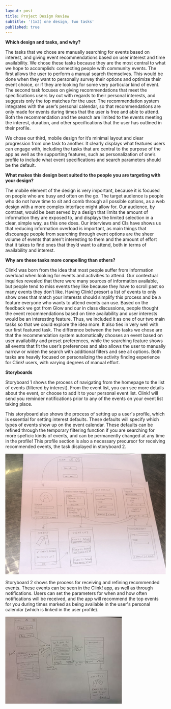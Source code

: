 ```yaml
---
layout: post
title: Project Design Review
subtitle: '(1x2) one design, two tasks'
published: true
---
```


**Which design and tasks, and why?**

The tasks that we chose are manually searching for events based on interest, and giving event recommendations based on user interest and time availability. We chose these tasks because they are the most central to what we hope to accomplish: connecting people with community events. The first allows the user to perform a manual search themselves. This would be done when they want to personally survey their options and optimize their event choice, or if they are looking for some very particular kind of event. The second task focuses on giving recommendations that meet the specifications users lay out with regards to their personal interests, and suggests only the top matches for the user. The recommendation system integrates with the user’s personal calendar, so that recommendations are only made for events during times that the user is free and able to attend. Both the recommendation and the search are limited to the events meeting the interest, duration, and other specifications that the user has outlined in their profile. 

We chose our third, mobile design for it’s minimal layout and clear progression from one task to another. It clearly displays what features users can engage with, including the tasks that are central to the purpose of the app as well as the supporting features, such as personalization of one’s profile to include what event specifications and search parameters should be the default.


**What makes this design best suited to the people you are targeting with your design?**

The mobile element of the design is very important, because it is focused on people who are busy and often on the go. The target audience is people who do not have time to sit and comb through all possible options, as a web design with a more complex interface might allow for. Our audience, by contrast, would be best served by a design that limits the amount of information they are exposed to, and displays the limited selection in a clear, simple way, as this one does. Our interviews and CIs have shows us that reducing information overload is important, as main things that discourage people from searching through event options are the sheer volume of events that aren’t interesting to them and the amount of effort that it takes to find ones that they’d want to attend, both in terms of availability and interest. 


**Why are these tasks more compelling than others?**

Clink! was born from the idea that most people suffer from information overload when looking for events and activities to attend. Our contextual inquiries revealed that there were many sources of information available, but people tend to miss events they like because they have to scroll past so many events they don’t like. Having Clink! presort a list of events to only show ones that match your interests should simplify this process and be a feature everyone who wants to attend events can use. Based on the feedback we got from Glow and our in class discussions, people thought the event recommendations based on time availability and user interests would be an interesting feature. Thus, we included it as one of our two main tasks so that we could explore the idea more. It also ties in very well with our first featured task. The difference between the two tasks we chose are that the recommendation system automatically chooses an event based on user availability and preset preferences, while the searching feature shows all events that fit the user’s preferences and also allows the user to manually narrow or widen the search with additional filters and see all options. Both tasks are heavily focused on personalizing the activity finding experience for Clink! users, with varying degrees of manual effort.

**Storyboards**

Storyboard 1 shows the process of navigating from the homepage to the list of events (filtered by interest). From the event list, you can see more details about the event, or choose to add it to your personal event list. Clink! will send you reminder notifications prior to any of the events on your event list taking place. 

This storyboard also shows the process of setting up a user's profile, which is essential for setting interest defaults. These defaults will specify which types of events show up on the event calendar. These defaults can be refined through the temporary filtering function if you are searching for more speficic kinds of events, and can be permanently changed at any time in the profile!
 This profile section is also a necessary precursor for receiving recommended events, the task displayed in storyboard 2. 

![](/img/design-storyboard1.jpg)

Storyboard 2 shows the process for receiving and refining recommended events. These events can be seen in the Clink! app, as well as through notifications. Users can set the parameters for when and how often notifications will be received, and the app will recommend the top events for you during times marked as being available in the user's personal calendar (which is linked in the user profile).

![](/img/storyboard1.jpg)
